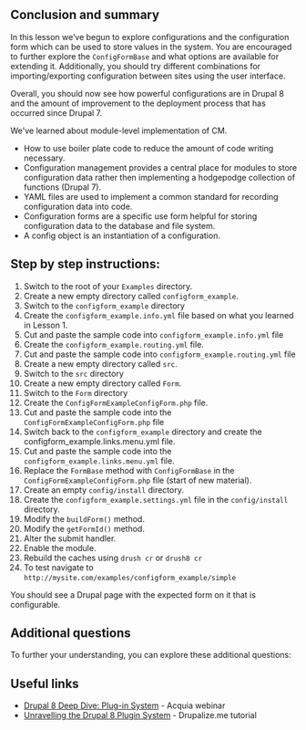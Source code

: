 <!--
{
"name" : "drupal-8-configuration-lab-and-other-information",
"version" : "0.0.1",
"title" : "Lesson 3.3 - Labs and other information",
"description" : "Labs and other information",
"freshnessDate" : 2015-12-11,
"homepage" : "https://docs.acquia.com/articles/drupal-8-configuration-lab-and-other-information",
"canonicalSource" : "https://docs.acquia.com/articles/drupal-8-configuration-lab-and-other-information",
"license" : "CC BY-SA"
}
-->

## Conclusion and summary

In this lesson we’ve begun to explore configurations and the configuration form which can be used to store values in the system. You are encouraged to further explore the `ConfigFormBase` and what options are available for extending it. Additionally, you should try different combinations for importing/exporting configuration between sites using the user interface.

Overall, you should now see how powerful configurations are in Drupal 8 and the amount of improvement to the deployment process that has occurred since Drupal 7.

We've learned about module-level implementation of CM.

*   How to use boiler plate code to reduce the amount of code writing necessary.
*   Configuration management provides a central place for modules to store configuration data rather then implementing a hodgepodge collection of functions (Drupal 7).
*   YAML files are used to implement a common standard for recording configuration data into code.
*   Configuration forms are a specific use form helpful for storing configuration data to the database and file system.
*   A config object is an instantiation of a configuration.

<!-- @task, "text" : "Make sure you have understood everything listed above. Go back and find some more examples in case you missed something." -->

<!-- @section -->

## Step by step instructions:

1.  Switch to the root of your `Examples` directory.
2.  Create a new empty directory called `configform_example`.
3.  Switch to the `configform_example` directory
4.  Create the `configform_example.info.yml` file based on what you learned in Lesson 1.
5.  Cut and paste the sample code into `configform_example.info.yml` file
6.  Create the `configform_example.routing.yml` file.
7.  Cut and paste the sample code into `configform_example.routing.yml` file
8.  Create a new empty directory called `src`.
9.  Switch to the `src` directory
10.  Create a new empty directory called `Form`.
11.  Switch to the `Form` directory
12.  Create the `ConfigFormExampleConfigForm.php` file.
13.  Cut and paste the sample code into the `ConfigFormExampleConfigForm.php` file
14.  Switch back to the `configform_example` directory and create the configform_example.links.menu.yml file.
15.  Cut and paste the sample code into the `configform_example.links.menu.yml` file.
16.  Replace the `FormBase` method with `ConfigFormBase` in the `ConfigFormExampleConfigForm.php` file (start of new material).
17.  Create an empty `config/install` directory.
18.  Create the `configform_example.settings.yml` file in the `config/install` directory.
19.  Modify the `buildForm()` method.
20.  Modify the `getFormId()` method.
21.  Alter the submit handler.
22.  Enable the module.
23.  Rebuild the caches using `drush cr` or `drush8 cr`
24.  To test navigate to `http://mysite.com/examples/configform_example/simple`

You should see a Drupal page with the expected form on it that is configurable.

<!-- @task, "text" : "Make sure you have done everything listed above. Go back and correct yourself in case you missed something." -->

<!-- @section -->

## Additional questions

To further your understanding, you can explore these additional questions:

<!-- @task, "hasDeliverable" : true, "text" : "How did configuration work in Drupal 7?" -->
<!-- @task, "hasDeliverable" : true, "text" : "Give three reasons why aggregating configuration functionality into one system is helpful." -->
<!-- @task, "text" : "Modify your sample code to save two values to the configuration system." -->
<!-- @task, "text" : "Read more about multilingual support with the use of schemas." -->

<!-- @section -->

## Useful links

*   [Drupal 8 Deep Dive: Plug-in System](https://www.acquia.com/resources/acquia-tv/conference/drupal-8-deep-dive-plug-system-august-21-2014) - Acquia webinar
*   [Unravelling the Drupal 8 Plugin System](https://drupalize.me/blog/201409/unravelling-drupal-8-plugin-system) - Drupalize.me tutorial

